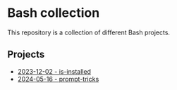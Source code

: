 # Bash collection

This repository is a collection of different Bash projects.

## Projects

- [2023-12-02 - is-installed](is-installed/)
- [2024-05-16 - prompt-tricks](prompt-tricks/)
